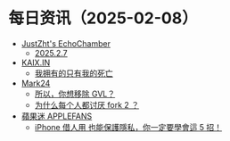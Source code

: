 ﻿# 每日资讯（2025-02-08）

- [JustZht's EchoChamber](https://www.justzht.com/rss/)
  - [2025.2.7](https://www.justzht.com/2025-2-7/)
- [KAIX.IN](https://kaix.in/feed/)
  - [我拥有的只有我的死亡](https://kaix.in/2025/0208-pheado/)
- [Mark24](https://mark24code.github.io/feed.xml)
  - [所以，你想移除 GVL？](https://mark24code.github.io/ruby/2025/02/08/%E6%89%80%E4%BB%A5-%E4%BD%A0%E6%83%B3%E7%A7%BB%E9%99%A4-GVL.html)
  - [为什么每个人都讨厌 fork 2 ？](https://mark24code.github.io/ruby/2025/02/08/%E4%B8%BA%E4%BB%80%E4%B9%88%E6%AF%8F%E4%B8%AA%E4%BA%BA%E9%83%BD%E8%AE%A8%E5%8E%8C-fork(2).html)
- [蘋果迷 APPLEFANS](https://applefans.today/feed/)
  - [iPhone 借人用 也能保護隱私，你一定要學會這 5 招！](https://applefans.today/2025-02-how-to-safely-lend-someone-else-your-iphone/)
